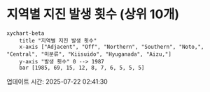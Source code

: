 # 지역별 지진 발생 횟수 (상위 10개)

```mermaid
xychart-beta
    title "지역별 지진 발생 횟수"
    x-axis ["Adjacent", "Off", "Northern", "Southern", "Noto,", "Central", "미분류", "Kiisuido", "Hyuganada", "Aizu,"]
    y-axis "발생 횟수" 0 --> 1987
    bar [1985, 69, 15, 12, 8, 7, 6, 5, 5, 5]
```

업데이트 시간: 2025-07-22 02:41:30
